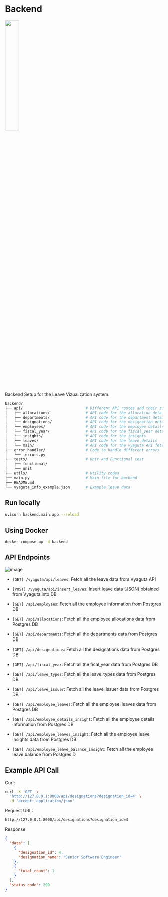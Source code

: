 # Backend

<img src = 'https://fastapi.tiangolo.com/img/logo-margin/logo-teal.png' width=30%>

Backend Setup for the Leave Vizualization system.

```bash
backend/
├── api/                            # Different API routes and their services
│   ├── allocations/                # API code for the allocation details
│   ├── departments/                # API code for the department details
│   └── designations/               # API code for the designation details
│   └── employees/                  # API code for the employee details
│   └── fiscal_year/                # API code for the fiscal_year details
│   └── insights/                   # API code for the insights
│   └── leaves/                     # API code for the leave details
│   └── main/                       # API code for the vyaguta API fetch/insert and cron job
├── error_handler/                  # Code to handle different errors
│   └──  errors.py
├── tests/                          # Unit and Functional test
│   ├── functional/
│   └── unit
├── utils/                          # Utility codes
├── main.py                         # Main file for backend
├── README.md
└── vyaguta_info_example.json       # Example leave data
```

## Run locally

```zsh
uvicorn backend.main:app --reload
```

## Using Docker

```bash
docker compose up -d backend
```

## API Endpoints

![image](https://github.com/user-attachments/assets/c816f8c6-a268-449f-831e-50025f94cb03)

* `[GET] /vyaguta/api/leaves`: Fetch all the leave data from Vyaguta API

* `[POST] /vyaguta/api/insert_leaves`: Insert leave data (JSON) obtained from Vyaguta into DB

* `[GET] /api/employees`: Fetch all the employee information from Postgres DB

* `[GET] /api/allocations`: Fetch all the employee allocations data from Postgres DB

* `[GET] /api/departments`: Fetch all the departments data from Postgres DB

* `[GET] /api/designations`: Fetch all the designations data from Postgres DB

* `[GET] /api/fiscal_year`: Fetch all the fical_year data from Postgres DB

* `[GET] /api/leave_types`: Fetch all the leave_types data from Postgres DB

* `[GET] /api/leave_issuer`: Fetch all the leave_issuer data from Postgres DB

* `[GET] /api/employee_leaves`: Fetch all the employee_leaves data from Postgres DB

* `[GET] /api/employee_details_insight`: Fetch all the employee details information from Postgres DB

* `[GET] /api/employee_leaves_insight`: Fetch all the employee leave insights data from Postgres DB

* `[GET] /api/employee_leave_balance_insight`: Fetch all the employee leave balance from Postgres D

## Example API Call

Curl:

```bash
curl -X 'GET' \
  'http://127.0.0.1:8000/api/designations?designation_id=4' \
  -H 'accept: application/json'
```

Request URL:

```bash
http://127.0.0.1:8000/api/designations?designation_id=4
```

Response:

```json
{
  "data": [
    {
      "designation_id": 4,
      "designation_name": "Senior Software Engineer"
    },
    {
      "total_count": 1
    }
  ],
  "status_code": 200
}
```
